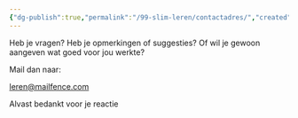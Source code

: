 ```yaml
---
{"dg-publish":true,"permalink":"/99-slim-leren/contactadres/","created":"2025-03-04T18:44:50.320+01:00","updated":"2025-02-18T19:57:10.839+01:00"}
---
```


Heb je vragen?
Heb je opmerkingen of suggesties?
Of wil je gewoon aangeven wat goed voor jou werkte? 

Mail dan naar: 
 
leren@mailfence.com

Alvast bedankt voor je reactie